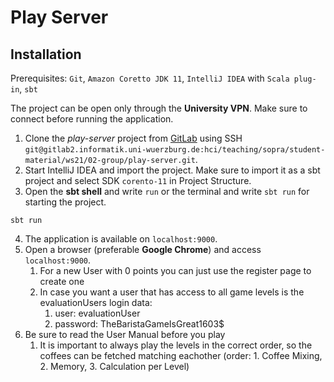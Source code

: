 # Play Server

## Installation

Prerequisites: `Git`, `Amazon Coretto JDK 11`, `IntelliJ IDEA` with `Scala plug-in`, `sbt`

The project can be open only through the **University VPN**. Make sure to connect before running the application.

1. Clone the _play-server_ project from [GitLab](https://gitlab2.informatik.uni-wuerzburg.de/hci/teaching_/sopra/student-material/ws21/02-group/play-server) using SSH `git@gitlab2.informatik.uni-wuerzburg.de:hci/teaching/sopra/student-material/ws21/02-group/play-server.git`.
2. Start IntelliJ IDEA and import the project. Make sure to import it as a sbt project and select SDK `corento-11` in Project Structure.
3. Open the **sbt shell** and write `run` or the terminal and write `sbt run` for starting the project.
```
sbt run
```
4. The application is available on `localhost:9000`.
5. Open a browser (preferable **Google Chrome**) and access `localhost:9000`.
    1. For a new User with 0 points you can just use the register page to create one
    2. In case you want a user that has access to all game levels is the evaluationUsers login data:
        1. user: evaluationUser
        2. password: TheBaristaGameIsGreat1603$
6. Be sure to read the User Manual before you play
    1. It is important to always play the levels in the correct order, so the coffees can be fetched matching eachother
        (order: 1. Coffee Mixing, 2. Memory, 3. Calculation per Level)

